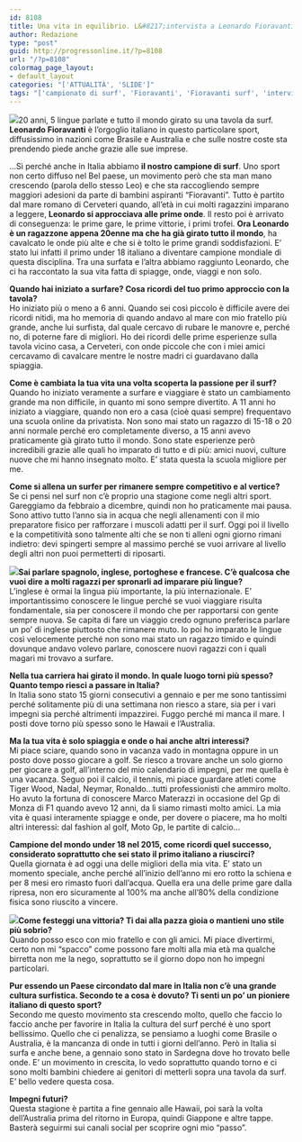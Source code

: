 ```yaml
---
id: 8108
title: Una vita in equilibrio. L&#8217;intervista a Leonardo Fioravanti
author: Redazione
type: "post"
guid: http://progressonline.it/?p=8108
url: "/?p=8108"
colormag_page_layout:
- default_layout
categories: "['ATTUALITÀ', 'SLIDE']"
tags: "['campionato di surf', 'Fioravanti', 'Fioravanti surf', 'intervista Leonardo Fioravanti', 'Leonardo Fioravanti', 'surf', 'surfisti italiani']"
---
```


![](https://progressonline.it/wp-content/uploads/2018/02/fioravanti_laurent-masurel-kTWB-U43230701840771AVF-1224x916@Corriere-Web-Roma-593x443-300x224.jpg)20 anni, 5 lingue parlate e tutto il mondo girato su una tavola da surf. **Leonardo Fioravanti** è l’orgoglio italiano in questo particolare sport, diffusissimo in nazioni come Brasile e Australia e che sulle nostre coste sta prendendo piede anche grazie alle sue imprese.

…Sì perché anche in Italia abbiamo **il nostro campione di surf**. Uno sport non certo diffuso nel Bel paese, un movimento però che sta man mano crescendo (parola dello stesso Leo) e che sta raccogliendo sempre maggiori adesioni da parte di bambini aspiranti “Fioravanti”. Tutto è partito dal mare romano di Cerveteri quando, all’età in cui molti ragazzini imparano a leggere, **Leonardo si approcciava alle prime onde**. Il resto poi è arrivato di conseguenza: le prime gare, le prime vittorie, i primi trofei. **Ora Leonardo è un ragazzone appena 20enne ma che ha già girato tutto il mondo**, ha cavalcato le onde più alte e che si è tolto le prime grandi soddisfazioni. E’ stato lui infatti il primo under 18 italiano a diventare campione mondiale di questa disciplina. Tra una surfata e l’altra abbiamo raggiunto Leonardo, che ci ha raccontato la sua vita fatta di spiagge, onde, viaggi e non solo.

**Quando hai iniziato a surfare? Cosa ricordi del tuo primo approccio con la tavola?**  
Ho iniziato più o meno a 6 anni. Quando sei così piccolo è difficile avere dei ricordi nitidi, ma ho memoria di quando andavo al mare con mio fratello più grande, anche lui surfista, dal quale cercavo di rubare le manovre e, perché no, di poterne fare di migliori. Ho dei ricordi delle prime esperienze sulla tavola vicino casa, a Cerveteri, con onde piccole che con i miei amici cercavamo di cavalcare mentre le nostre madri ci guardavano dalla spiaggia.

**Come è cambiata la tua vita una volta scoperta la passione per il surf?**  
Quando ho iniziato veramente a surfare e viaggiare è stato un cambiamento grande ma non difficile, in quanto mi sono sempre divertito. A 11 anni ho iniziato a viaggiare, quando non ero a casa (cioè quasi sempre) frequentavo una scuola online da privatista. Non sono mai stato un ragazzo di 15-18 o 20 anni normale perché ero completamente diverso, a 15 anni avevo praticamente già girato tutto il mondo. Sono state esperienze però incredibili grazie alle quali ho imparato di tutto e di più: amici nuovi, culture nuove che mi hanno insegnato molto. E’ stata questa la scuola migliore per me.

**Come si allena un surfer per rimanere sempre competitivo e al vertice?**  
Se ci pensi nel surf non c’è proprio una stagione come negli altri sport. Gareggiamo da febbraio a dicembre, quindi non ho praticamente mai pausa. Sono attivo tutto l’anno sia in acqua che negli allenamenti con il mio preparatore fisico per rafforzare i muscoli adatti per il surf. Oggi poi il livello e la competitività sono talmente alti che se non ti alleni ogni giorno rimani indietro: devi spingerti sempre al massimo perché se vuoi arrivare al livello degli altri non puoi permetterti di riposarti.  
  
![](https://progressonline.it/wp-content/uploads/2018/02/leonardo_fioravanti-300x188.jpg)**Sai parlare spagnolo, inglese, portoghese e francese. C’è qualcosa che vuoi dire a molti ragazzi per spronarli ad imparare più lingue?**  
L’inglese è ormai la lingua più importante, la più internazionale. E’ importantissimo conoscere le lingue perché se vuoi viaggiare risulta fondamentale, sia per conoscere il mondo che per rapportarsi con gente sempre nuova. Se capita di fare un viaggio credo ognuno preferisca parlare un po’ di inglese piuttosto che rimanere muto. Io poi ho imparato le lingue così velocemente perché non sono mai stato un ragazzo timido e quindi dovunque andavo volevo parlare, conoscere nuovi ragazzi con i quali magari mi trovavo a surfare.

**Nella tua carriera hai girato il mondo. In quale luogo torni più spesso? Quanto tempo riesci a passare in Italia?**  
In Italia sono stato 15 giorni consecutivi a gennaio e per me sono tantissimi perché solitamente più di una settimana non riesco a stare, sia per i vari impegni sia perché altrimenti impazzirei. Fuggo perché mi manca il mare. I posti dove torno più spesso sono le Hawaii e l’Australia.

**Ma la tua vita è solo spiaggia e onde o hai anche altri interessi?**  
Mi piace sciare, quando sono in vacanza vado in montagna oppure in un posto dove posso giocare a golf. Se riesco a trovare anche un solo giorno per giocare a golf, all’interno del mio calendario di impegni, per me quella è una vacanza. Seguo poi il calcio, il tennis, mi piace guardare atleti come Tiger Wood, Nadal, Neymar, Ronaldo…tutti professionisti che ammiro molto. Ho avuto la fortuna di conoscere Marco Materazzi in occasione del Gp di Monza di F1 quando avevo 12 anni, da lì siamo rimasti molto amici. La mia vita è quasi interamente spiagge e onde, per dovere o piacere, ma ho molti altri interessi: dal fashion al golf, Moto Gp, le partite di calcio…

**Campione del mondo under 18 nel 2015, come ricordi quel successo, considerato soprattutto che sei stato il primo italiano a riuscirci?**  
Quella giornata è ad oggi una delle migliori della mia vita. E’ stato un momento speciale, anche perché all’inizio dell’anno mi ero rotto la schiena e per 8 mesi ero rimasto fuori dall’acqua. Quella era una delle prime gare dalla ripresa, non ero sicuramente al 100% ma anche all’80% della condizione fisica sono riuscito a vincere.  
  
![](https://progressonline.it/wp-content/uploads/2018/02/fioravanti-300x168.jpg)**Come festeggi una vittoria? Ti dai alla pazza gioia o mantieni uno stile più sobrio?**  
Quando posso esco con mio fratello e con gli amici. Mi piace divertirmi, certo non mi “spacco” come possono fare molti alla mia età ma qualche birretta non me la nego, soprattutto se il giorno dopo non ho impegni particolari.

**Pur essendo un Paese circondato dal mare in Italia non c’è una grande cultura surfistica. Secondo te a cosa è dovuto? Ti senti un po’ un pioniere italiano di questo sport?**  
Secondo me questo movimento sta crescendo molto, quello che faccio lo faccio anche per favorire in Italia la cultura del surf perché è uno sport bellissimo. Quello che ci penalizza, se pensiamo a luoghi come Brasile o Australia, è la mancanza di onde in tutti i giorni dell’anno. Però in Italia si surfa e anche bene, a gennaio sono stato in Sardegna dove ho trovato belle onde. E’ un movimento in crescita, lo vedo soprattutto quando torno e ci sono molti bambini chiedere ai genitori di metterli sopra una tavola da surf. E’ bello vedere questa cosa.

**Impegni futuri?**  
Questa stagione è partita a fine gennaio alle Hawaii, poi sarà la volta dell’Australia prima del ritorno in Europa, quindi Giappone e altre tappe. Basterà seguirmi sui canali social per scoprire ogni mio “passo”.
